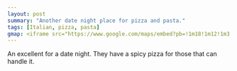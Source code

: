 ```yaml
---
layout: post
summary: "Another date night place for pizza and pasta."
tags: [Italian, pizza, pasta]
gmap: <iframe src="https://www.google.com/maps/embed?pb=!1m18!1m12!1m3!1d3909.1614984163516!2d104.90939431234109!3d11.540270244589584!2m3!1f0!2f0!3f0!3m2!1i1024!2i768!4f13.1!3m3!1m2!1s0x310950e11a909ad1%3A0x80515e6a651d07dc!2sLuigi&#39;s%20Italian%20Restaurant!5e0!3m2!1sen!2skh!4v1720521304725!5m2!1sen!2skh" width="600" height="450" style="border:0;" allowfullscreen="" loading="lazy" referrerpolicy="no-referrer-when-downgrade"></iframe>
---
```


An excellent for a date night. They have a spicy pizza for those that can handle it.

